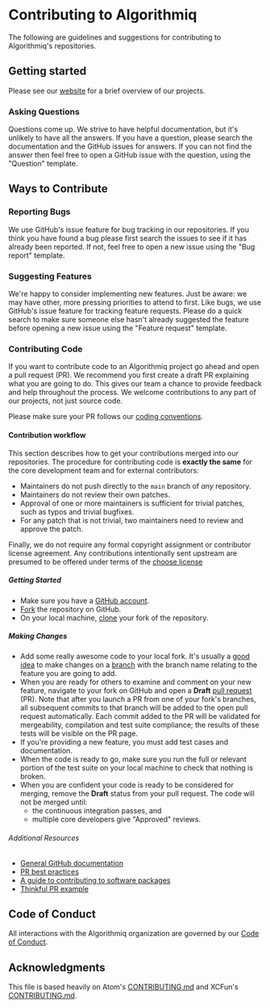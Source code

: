 # Contributing to Algorithmiq

The following are guidelines and suggestions for contributing to Algorithmiq's repositories.

## Getting started

Please see our [website](https://github.com/Algorithmiq) for a brief overview of our projects.

### Asking Questions

Questions come up. We strive to have helpful documentation, but it's unlikely to
have all the answers. If you have a question, please search the documentation
and the GitHub issues for answers. If you can not find the answer then feel free
to open a GitHub issue with the question, using the "Question" template.


## Ways to Contribute

### Reporting Bugs

We use GitHub's issue feature for bug tracking in our repositories. If you think
you have found a bug please first search the issues to see if it has already
been reported. If not, feel free to open a new issue using the "Bug report"
template.

### Suggesting Features

We're happy to consider implementing new features.  Just be aware: we may have
other, more pressing priorities to attend to first.  Like bugs, we use GitHub's
issue feature for tracking feature requests. Please do a quick search to make
sure someone else hasn't already suggested the feature before opening a new
issue using the "Feature request" template.

### Contributing Code

If you want to contribute code to an Algorithmiq project go ahead and open a pull
request (PR). We recommend you first create a draft PR explaining what you are
going to do. This gives our team a chance to provide feedback and help
throughout the process. We welcome contributions to any part of our projects,
not just source code.

Please make sure your PR follows our [coding conventions]().

#### Contribution workflow

This section describes how to get your contributions merged into our repositories.
The procedure for contributing code is **exactly the same** for the core
development team and for external contributors:

* Maintainers do not push directly to the `main` branch of *any* repository.
* Maintainers do not review their own patches.
* Approval of one or more maintainers is sufficient for trivial patches, such as
  typos and trivial bugfixes.
* For any patch that is not trivial, two maintainers need to review and approve
  the patch.

Finally, we do not require any formal copyright assignment or contributor
license agreement. Any contributions intentionally sent upstream are presumed
to be offered under terms of the [choose license]()

##### Getting Started

* Make sure you have a [GitHub account](https://github.com/signup/free).
* [Fork](https://help.github.com/articles/fork-a-repo/) the repository on GitHub.
* On your local machine,
  [clone](https://help.github.com/articles/cloning-a-repository/) your fork of
  the repository.

##### Making Changes

* Add some really awesome code to your local fork.  It's usually a [good
  idea](http://blog.jasonmeridth.com/posts/do-not-issue-pull-requests-from-your-master-branch/)
  to make changes on a
  [branch](https://help.github.com/articles/creating-and-deleting-branches-within-your-repository/)
  with the branch name relating to the feature you are going to add.
* When you are ready for others to examine and comment on your new feature,
  navigate to your fork on GitHub and open a **Draft** [pull
  request](https://help.github.com/articles/using-pull-requests/) (PR). Note that
  after you launch a PR from one of your fork's branches, all
  subsequent commits to that branch will be added to the open pull request
  automatically.  Each commit added to the PR will be validated for
  mergeability, compilation and test suite compliance; the results of these tests
  will be visible on the PR page.
* If you're providing a new feature, you must add test cases and documentation.
* When the code is ready to go, make sure you run the full or relevant portion
  of the test suite on your local machine to check that nothing is broken.
* When you are confident your code is ready to be considered for merging, remove the **Draft** status from your pull request.
  The code will not be merged until:
  - the continuous integration passes, and
  - multiple core developers give "Approved" reviews.

###### Additional Resources

* [General GitHub documentation](https://help.github.com/)
* [PR best practices](http://codeinthehole.com/writing/pull-requests-and-other-good-practices-for-teams-using-github/)
* [A guide to contributing to software packages](http://www.contribution-guide.org)
* [Thinkful PR example](http://www.thinkful.com/learn/github-pull-request-tutorial/#Time-to-Submit-Your-First-PR)


## Code of Conduct

All interactions with the Algorithmiq organization are governed by our
[Code of Conduct](https://github.com/Algorithmiq/.github/blob/main/CODE_OF_CONDUCT.md).


## Acknowledgments

This file is based heavily on Atom's
[CONTRIBUTING.md](https://github.com/atom/atom/blob/master/CONTRIBUTING.md)  and
XCFun's
[CONTRIBUTING.md](https://github.com/dftlibs/xcfun/blob/master/.github/CONTRIBUTING.md).
